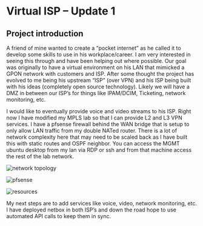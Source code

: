 Virtual ISP – Update 1
======================

Project introduction
--------------------

A friend of mine wanted to create a “pocket internet” as he called it to develop some skills to use in his workplace/career. I am very interested in seeing this through and have been helping out where possible. Our goal was originally to have a virtual environment on his LAN that mimicked a GPON network with customers and ISP. After some thought the project has evolved to me being his upstream “ISP” (over VPN) and his ISP being built with his ideas (completely open source technology). Likely we will have a DMZ in between our ISP’s for things like IPAM/DCIM, Ticketing, network monitoring, etc.

I would like to eventually provide voice and video streams to his ISP. Right now I have modified my MPLS lab so that I can provide L2 and L3 VPN services. I have a pfsense firewall behind the WAN bridge that is setup to only allow LAN traffic from my double NATed router. There is a lot of network complexity here that may need to be scaled back as I have built this with static routes and OSPF neighbor. You can access the MGMT ubuntu desktop from my lan via RDP or ssh and from that machine access the rest of the lab network.

![network topology](https://github.com/engineeringpenguins/Old-Blog-Posts/tree/main/ImageReferences/visp/network-topology-150x150.png)

![pfsense](https://github.com/engineeringpenguins/Old-Blog-Posts/tree/main/ImageReferences/visp/pfsense-150x150.png)

![resources](https://github.com/engineeringpenguins/Old-Blog-Posts/tree/main/ImageReferences/visp/resources-150x150.png)

My next steps are to add services like voice, video, network monitoring, etc. I have deployed netbox in both ISP’s and down the road hope to use automated API calls to keep them in sync.
